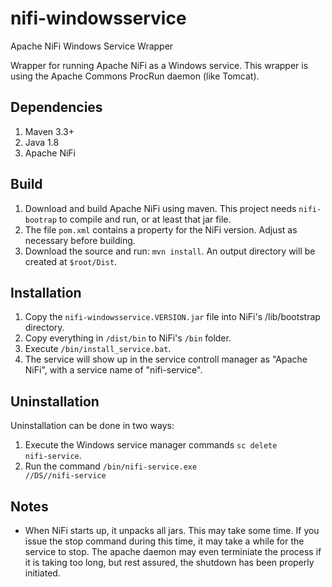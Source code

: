 # nifi-windowsservice
Apache NiFi Windows Service Wrapper

Wrapper for running Apache NiFi as a Windows service. This wrapper is using the Apache Commons ProcRun daemon (like Tomcat). 

## Dependencies
1. Maven 3.3+
2. Java 1.8
3. Apache NiFi 

## Build
1. Download and build Apache NiFi using maven. This project needs <code>nifi-bootrap</code> to compile and run, or at least that jar file.
2. The file <code>pom.xml</code> contains a property for the NiFi version. Adjust as necessary before building.
2. Download the source and run: <code>mvn install</code>. An output directory will be created at <code>$root/Dist</code>.

## Installation

1. Copy the <code>nifi-windowsservice.VERSION.jar</code> file into NiFi's </code>/lib/bootstrap</code> directory.
2. Copy everything in <code>/dist/bin</code> to NiFi's <code>/bin</code> folder.
3. Execute <code>/bin/install_service.bat</code>.
4. The service will show up in the service controll manager as "Apache NiFi", with a service name of "nifi-service".

## Uninstallation

Uninstallation can be done in two ways:

1. Execute the Windows service manager commands <code>sc delete nifi-service</code>.
2. Run the command <code>/bin/nifi-service.exe //DS//nifi-service</code>

## Notes

- When NiFi starts up, it unpacks all jars. This may take some time. If you issue the stop command during this time, it may take a while for the service to stop. The apache daemon may even terminiate the process if it is taking too long, but rest assured, the shutdown has been properly initiated.
